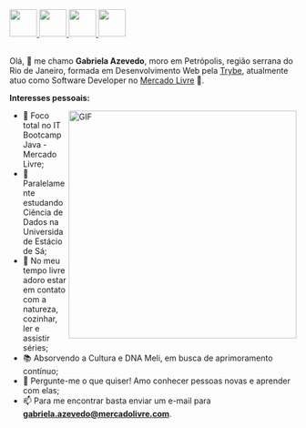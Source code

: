 <a href="https://github.com/gabiazevedo" target="_blank">
  <img src="https://cdn.iconscout.com/icon/free/png-256/github-108-438008.png" width="48px" height="48px">
</a> 
<a href="https://www.instagram.com/gabicomacucar/" target="_blank">
  <img src="https://cdn.icon-icons.com/icons2/1211/PNG/512/1491579602-yumminkysocialmedia36_83067.png" width="48px" height="48px">
</a> 
<a href="https://www.facebook.com/gabiazevedoms/" target="_blank">
  <img src="https://i.ibb.co/zmYNW4p/facebook.png" width="48px" height="48px">
</a> 
<a href="https://www.linkedin.com/in/gabiazevedoms/" target="_blank">
  <img src="https://i.ibb.co/Kx2GSrT/linkedin.png" width="48px" height="48px">
</a>

<br />
<br />

Olá, 👋 me chamo **Gabriela Azevedo**, moro em Petrópolis, região serrana do Rio de Janeiro, formada em Desenvolvimento Web pela [Trybe](https://www.betrybe.com/), atualmente atuo como Software Developer no [Mercado Livre](https://www.mercadolivre.com.br/) 🚀. 

**Interesses pessoais:**

  <img align="right" alt="GIF" src="https://octodex.github.com/images/shoptocat.png" width="400px" />
  
- 🔭 Foco total no IT Bootcamp Java - Mercado Livre;
- 🌱 Paralelamente estudando Ciência de Dados na Universidade Estácio de Sá; 
- 🤔 No meu tempo livre adoro estar em contato com a natureza, cozinhar, ler e assistir séries;
- 📚 Absorvendo a Cultura e DNA Meli, em busca de aprimoramento contínuo;
- 💬 Pergunte-me o que quiser! Amo conhecer pessoas novas e aprender com elas;
- 📫 Para me encontrar basta enviar um e-mail para **gabriela.azevedo@mercadolivre.com**.
  
  

